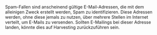 Spam-Fallen sind anscheinend gültige E-Mail-Adressen, die mit dem
alleinigen Zweck erstellt werden, Spam zu identifizieren. Diese Adressen
werden, ohne diese jemals zu nutzen, über mehrere Stellen im Internet
verteilt, um E-Mails zu versenden. Sollten E-Mailings bei dieser Adresse
landen, könnte dies auf Harvesting zurückzuführen sein.
